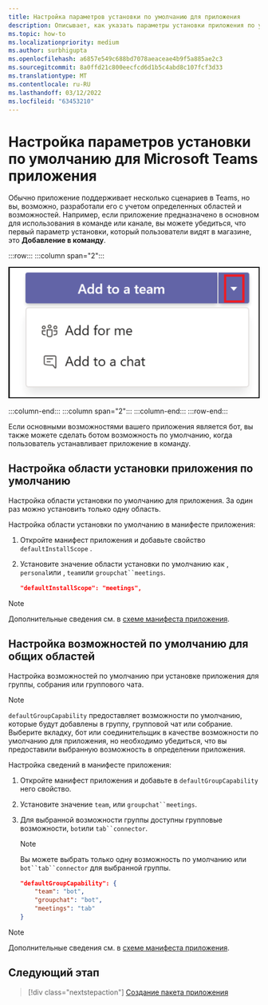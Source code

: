 ```yaml
---
title: Настройка параметров установки по умолчанию для приложения
description: Описывает, как указать параметры установки приложения по умолчанию и возможности по умолчанию для общих областей.
ms.topic: how-to
ms.localizationpriority: medium
ms.author: surbhigupta
ms.openlocfilehash: a6857e549c688bd7078aeaceae4b9f5a885ae2c3
ms.sourcegitcommit: 8a0ffd21c800eecfcd6d1b5c4abd8c107fcf3d33
ms.translationtype: MT
ms.contentlocale: ru-RU
ms.lasthandoff: 03/12/2022
ms.locfileid: "63453210"
---
```

# <a name="configure-default-install-options-for-your-microsoft-teams-app"></a>Настройка параметров установки по умолчанию для Microsoft Teams приложения

Обычно приложение поддерживает несколько сценариев в Teams, но вы, возможно, разработали его с учетом определенных областей и возможностей. Например, если приложение предназначено в основном для использования в команде или канале, вы можете убедиться, что первый параметр установки, который пользователи видят в магазине, это **Добавление в команду**.

:::row:::
   :::column span="2":::

![Добавление примера отсевов приложений](../../assets/images/compose-extensions/addanapp.png)

   :::column-end:::
   :::column span="2":::
   :::column-end:::
:::row-end:::

Если основными возможностями вашего приложения является бот, вы также можете сделать ботом возможность по умолчанию, когда пользователь устанавливает приложение в команду.

## <a name="configure-your-apps-default-install-scope"></a>Настройка области установки приложения по умолчанию

Настройка области установки по умолчанию для приложения. За один раз можно установить только одну область.

Настройка области установки по умолчанию в манифесте приложения:

1. Откройте манифест приложения и добавьте свойство `defaultInstallScope` .
2. Установите значение области установки по умолчанию как , `personal`или , `team`или `groupchat``meetings`.

    ```json
    "defaultInstallScope": "meetings",
    ```

> [!NOTE]
> Дополнительные сведения см. в [схеме манифеста приложения](~/resources/schema/manifest-schema.md).

## <a name="configure-the-default-capability-for-shared-scopes"></a>Настройка возможностей по умолчанию для общих областей

Настройка возможностей по умолчанию при установке приложения для группы, собрания или группового чата.

> [!NOTE]
> `defaultGroupCapability` предоставляет возможности по умолчанию, которые будут добавлены в группу, групповой чат или собрание. Выберите вкладку, бот или соединительщик в качестве возможности по умолчанию для приложения, но необходимо убедиться, что вы предоставили выбранную возможность в определении приложения.

Настройка сведений в манифесте приложения:

1. Откройте манифест приложения и добавьте в `defaultGroupCapability` него свойство.
2. Установите значение `team`, или `groupchat``meetings`.
3. Для выбранной возможности группы доступны групповые возможности, `bot`или `tab``connector`.

    > [!NOTE]
    > Вы можете выбрать только одну возможность по умолчанию или `bot``tab``connector` для выбранной группы.

    ```json
    "defaultGroupCapability": {
        "team": "bot",
        "groupchat": "bot",
        "meetings": "tab"
    }
    ```

> [!NOTE]
> Дополнительные сведения см. в [схеме манифеста приложения](~/resources/schema/manifest-schema.md).

## <a name="next-step"></a>Следующий этап

> [!div class="nextstepaction"]
> [Создание пакета приложения](~/concepts/build-and-test/apps-package.md)
